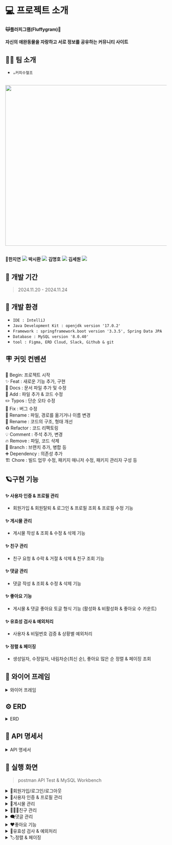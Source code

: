# 💻 프로젝트 소개
#### **🐱플러피그램(Fluffygram)🐶**
#### 자신의 애완동물을 자랑하고 서로 정보를 공유하는 커뮤니티 사이트


## 👨‍💻 팀 소개
- `☕커피수혈조` <br>
<br>
<img src="https://github.com/user-attachments/assets/953b8b0f-564d-4560-b92c-79752cf1ca05" width="550" height="500"/>

<br> **🔗한지연** <a href="https://github.com/j-hann"><img src="https://img.shields.io/badge/Github-181717?style=for-the-badge&logo=Github&logoColor=white"></a>
**박시환** <a href="https://github.com/baksihwan"><img src="https://img.shields.io/badge/Github-181717?style=for-the-badge&logo=Github&logoColor=white"></a>
**김명호** <a href="https://github.com/KimMyungHo919"><img src="https://img.shields.io/badge/Github-181717?style=for-the-badge&logo=Github&logoColor=white"></a>
**김세원** <a href="https://github.com/taketheking"><img src="https://img.shields.io/badge/Github-181717?style=for-the-badge&logo=Github&logoColor=white"></a>

## 🚀 개발 기간
> 2024.11.20 - 2024.11.24


## 🌱 개발 환경
- `IDE : IntelliJ`
- `Java Development Kit : openjdk version '17.0.2'`
- `Framework : springframework.boot version '3.3.5', Spring Data JPA`
- `Database : MySQL version '8.0.40'`
- `tool : Figma, ERD Cloud, Slack, Github & git`

## 🪧 커밋 컨벤션
🎉 Begin: 프로젝트 시작 <br>
✨ Feat : 새로운 기능 추가, 구현<br>
📝 Docs : 문서 파일 추가 및 수정<br>
🔧 Add :  파일 추가 & 코드 수정<br>
✏️ Typos : 단순 오타 수정<br>
🐛 Fix : 버그 수정<br>
🚚 Rename : 파일, 경로를 옮기거나 이름 변경<br>
🎨 Rename : 코드의 구조, 형태 개선<br>
♻️ Refactor : 코드 리팩토링<br>
💡 Comment : 주석 추가, 변경<br>
🔥 Remove : 파일, 코드 삭제<br>
🔀 Branch : 브랜치 추가, 병합 등<br>
➕ Dependency : 의존성 추가<br>
🏗️ Chore : 빌드 업무 수정, 패키지 매니저 수정, 패키지 관리자 구성 등

## 🪐구현 기능

#### **✨ 사용자 인증 & 프로필 관리**
* 회원가입 & 회원탈퇴 & 로그인 & 프로필 조회 & 프로필 수정 기능
  
#### **✨ 게시물 관리**
* 게시물 작성 & 조회 & 수정 & 삭제 기능

#### **✨ 친구 관리**
* 친구 요청 & 수락 & 거절 & 삭제 & 친구 조회 기능

#### **✨ 댓글 관리**
* 댓글 작성 & 조회 & 수정 & 삭제 기능

#### **✨ 좋아요 기능**
* 게시물 & 댓글 좋아요 토글 형식 기능 (활성화 & 비활성화 & 좋아요 수 카운트)

#### **✨ 유효성 검사 & 예외처리**
* 사용자 & 비밀번호 검증 & 상황별 예외처리

#### **✨ 정렬 & 페이징**
* 생성일자, 수정일자, 내림차순(최신 순), 좋아요 많은 순 정렬 & 페이징 조회


## 📅 와이어 프레임
<details>
<summary>와이어 프레임</summary>

![image](https://github.com/user-attachments/assets/70632c8e-55c6-4c0c-9501-abe9b8194a1d)
![image](https://github.com/user-attachments/assets/e258d084-2ca2-46f8-886d-8bba94ae4c12)
![image](https://github.com/user-attachments/assets/80196432-b058-4554-bc09-8fb220da951c)
![image](https://github.com/user-attachments/assets/6891a9d1-5d89-458e-84af-55c9cfc7ea0f)
![image](https://github.com/user-attachments/assets/16128539-d75c-4c11-bb5a-69c977557310)
![image](https://github.com/user-attachments/assets/04812178-81a8-4331-bcfa-00d00a91d51d)


</details>

## ⚙️ ERD
<details>
<summary>ERD</summary>
  
![ERD 최종본](https://github.com/user-attachments/assets/54855e87-0072-488f-97f6-3553fa422b13)

</details>
  

## 📑 API 명세서
<details>
<summary>API 명세서</summary>
<br/>


## user
![image](https://github.com/user-attachments/assets/77ea07e7-38fd-4484-a47e-fa4f497e5803)
![image](https://github.com/user-attachments/assets/95f57699-3c8d-4d7c-b9ba-7d5d4aabba21)


## friend
![image](https://github.com/user-attachments/assets/1dc8caa1-a5ec-4859-9d67-62f866ac5ea3)


## board
![image](https://github.com/user-attachments/assets/ec9eea73-87ef-4c06-a1b6-0e24fbf9024c)


## comment
![image](https://github.com/user-attachments/assets/9b37ae68-7b7d-45f5-a0e0-e0f5d74d6093)


## image_file
![image](https://github.com/user-attachments/assets/622e5b1e-6ac3-47f8-b642-f74ab63c4abb)


## boardlike
![게시물 좋아요 API 수정본](https://github.com/user-attachments/assets/d95a5785-2e93-4f19-8381-0b5b4d6e6715)

## commentLike
![댓글 좋아요 API 수정본](https://github.com/user-attachments/assets/226f5904-278e-4b97-8c2d-f8ca149cf545)

</details>

## 🌟 실행 화면
> postman API Test &  MySQL Workbench
<details>
<summary> 🙋회원가입/로그인/로그아웃</summary>
  
#### ⭐ 회원가입
![image](https://github.com/user-attachments/assets/59ffd3c6-acde-460d-8604-9513bed12463)
#### ⭐ 로그인
![로그인](https://github.com/user-attachments/assets/e34db8a9-da0d-4da7-afb5-703a07eb14ef)
#### ⭐ 로그아웃
![로그아웃](https://github.com/user-attachments/assets/41e80a63-9e32-43e6-ba09-70fd9048883e)

</details>

<details>
<summary> 👩사용자 인증 & 프로필 관리</summary>
  
#### ⭐ 본인 사용자 조회
![image](https://github.com/user-attachments/assets/4bcb278d-caea-412b-8dfc-d1dedee90837)
#### ⭐ 다른 사용자 조회
![image](https://github.com/user-attachments/assets/d2fcb659-4b96-45db-85a5-b69b621c4e3d)
#### ⭐ 사용자 전체 조회 (pagination 적용)
![image](https://github.com/user-attachments/assets/2416950e-b8d4-420a-bae1-d8d4b373fd4c)

#### ⭐ 본인 사용자 수정
![image](https://github.com/user-attachments/assets/4766d97e-3cc5-46f1-80e4-3e9a191bcf7c)
#### ⭐ 본인 사용자 수정 후 조회
![image](https://github.com/user-attachments/assets/98ac6d7f-4cd8-4423-ab6b-2022f00cef5f)


#### ⭐ 본인 사용자 삭제
![유저 삭제](https://github.com/user-attachments/assets/f0356c75-af2a-442a-b4ed-517fc954cbf3)
#### ⭐ 탈퇴한 회원 조회
![image](https://github.com/user-attachments/assets/97f6ed69-bc8f-4bac-bd5a-6c13062c742f)


</details>

<details>
<summary> 📑게시물 관리</summary>
  
#### ⭐ 게시물 등록
![image](https://github.com/user-attachments/assets/6a96727d-7a7a-4eb6-92d0-9f3a38879590)
#### ⭐ 게시물 전체 조회
![image](https://github.com/user-attachments/assets/92047157-db7d-4340-8079-6c08a80fd843)
#### ⭐ 게시물 단건 조회
![image](https://github.com/user-attachments/assets/85de567c-8657-4fa6-97a7-df153883d580)
#### ⭐ 게시물 수정
![image](https://github.com/user-attachments/assets/f773149c-9bca-4b2d-b748-afbdf5be5b6b)
#### ⭐ 게시물 수정 후 단건 조회
![image](https://github.com/user-attachments/assets/059dc9c9-54f8-4a5a-9fe1-2e6eb6b5e3ae)
#### ⭐ 게시물 삭제
![image](https://github.com/user-attachments/assets/c208436d-2655-4c4c-8000-031ec0e88f54)
#### ⭐ 게시물 삭제 후 전체 조회
![image](https://github.com/user-attachments/assets/61bcc358-1931-43b5-b77f-29d017eda3e8)

</details>

<details>
<summary> 🧑‍🤝‍🧑친구 관리</summary>

#### ⭐ 친구 요청
![친구요청](https://github.com/user-attachments/assets/0aa7fe49-0b89-4cbf-a39e-ede863b501d5)

- MySQL Workbench 조회시 REQUESTED 상태

![image](https://github.com/user-attachments/assets/0b476b61-b9ca-4ae6-a38d-0c649336b794)

#### ⭐ 친구 요청 거절
![image](https://github.com/user-attachments/assets/1a8760ac-e6cd-4810-a5ae-5ace3c902f98)

- MySQL Workbench 조회시 데이터 삭제됨

![image](https://github.com/user-attachments/assets/fb9c5464-365e-41ec-b550-8f8a8cef10b6)


#### ⭐ 친구 요청 수락
![image](https://github.com/user-attachments/assets/c5fb260e-0aa2-46e7-b128-b6e236fdea0b)

- MySQL Workbench 조회시 ACCEPTED 상태

![image](https://github.com/user-attachments/assets/c94f12e4-96a4-43ce-b864-30e0bbfdd2ad)

#### ⭐ 친구 전체 조회
![image](https://github.com/user-attachments/assets/1a068a4e-db1f-4196-a307-014d3c99f17e)

#### ⭐ 친구 삭제
![친구 삭제](https://github.com/user-attachments/assets/f09300e3-97fb-4857-8cda-2f7a6bd2c36a)

- MySQL Workbench 조회시 데이터 삭제됨

![image](https://github.com/user-attachments/assets/45d517e1-6826-4a64-8e0d-d9bb699a5eaf)





</details>

<details>
<summary> 🗨️댓글 관리</summary>
  
#### ⭐ 댓글 작성
![image](https://github.com/user-attachments/assets/2519b16c-8eb6-42d1-aaf5-78ffe39518c6)
#### ⭐ 댓글 수정
![image](https://github.com/user-attachments/assets/d24f8e8b-aefa-4017-925d-a90d169e2660)
#### ⭐ 댓글 전체 조회
![image](https://github.com/user-attachments/assets/b3b28ebd-befc-42bd-b453-633976564462)
#### ⭐ 댓글 삭제
![image](https://github.com/user-attachments/assets/27a40e37-e9d7-4407-ab65-ded84d1bfc06)
#### ⭐ 댓글 삭제 후 전체 조회
![image](https://github.com/user-attachments/assets/07951b03-5c0c-4eb1-ab8b-69dde4f21f94)


</details>

<details>
<summary> ❤️좋아요 기능</summary>
  
#### ⭐ 게시글 좋아요 활성화
![image](https://github.com/user-attachments/assets/5c41b974-b701-4413-8f9f-2ed4148a0f42)
#### ⭐ 게시글 좋아요 비활성화
![image](https://github.com/user-attachments/assets/ca39df41-6265-4d24-ba17-9975fc160665)
#### ⭐ 댓글 좋아요 활성화
![image](https://github.com/user-attachments/assets/f59939ad-a3fb-4730-a9c8-4da7f44b6650)
#### ⭐ 댓글 좋아요 비활성화
![image](https://github.com/user-attachments/assets/e1da93d1-42d9-45d4-bc61-1e2bcea91612)


</details>

<details>
<summary> 🚨유효성 검사 & 예외처리</summary>


#### ⭐ 회원가입시 동일한 이메일이 있을 경우
![image](https://github.com/user-attachments/assets/6170b592-a2f8-4e11-98d5-41aa231c326e)
#### ⭐ 회원가입시 필수 입력값 공백일 경우
![image](https://github.com/user-attachments/assets/b73da3e1-4b75-41b3-95c6-ca1181fe8007)

#### ⭐ 로그인시 이메일이 일치하지 않을 경우
![image](https://github.com/user-attachments/assets/0a495f72-e66c-47e9-9d2a-41f8165fd538)
#### ⭐ 로그인시 비밀번호가 일치하지 않을 경우
![image](https://github.com/user-attachments/assets/dd59ae05-02e5-466f-bece-f6ec5c66c532)

#### ⭐ 사용자 정보 수정시 수정하려는 비밀번호 형식이 올바르지 않을 경우
![image](https://github.com/user-attachments/assets/20585007-075b-407b-aa92-8cc8d159b62f)


#### ⭐ 친구 요청 거절 - 친구 요청한 사용자와 친구 요청 받은 사용자 id가 같을 경우
![image](https://github.com/user-attachments/assets/06a5d723-a162-4856-81f4-31111379a320)
#### ⭐ 친구 요청 수락 - 친구 요청한 사용자의 id가 데이터에 없을 경우
![image](https://github.com/user-attachments/assets/ece0ee35-464b-46f2-b229-7eac3627891c)

  
#### ⭐ 삭제된 게시글 좋아요
![좋아요 오류](https://github.com/user-attachments/assets/0a5e74da-19c0-413d-9678-7348ac1c5821)
#### ⭐ 탈퇴한 사용자가 좋아요 요청했을 경우 
![좋아요 오류2](https://github.com/user-attachments/assets/a42377f7-0a8e-4623-8bd8-efb268df50a9)


</details>

<details>
<summary> 🏷️정렬 & 페이징</summary>

#### ⭐ 사용자 전체 조회 페이징 전
![image](https://github.com/user-attachments/assets/8b4ff5dc-c1d1-4313-bd76-355a05ff1ef8)
#### ⭐ 사용자 전체 조회 페이징 후
![image](https://github.com/user-attachments/assets/f7f99cd6-2b3c-4dd3-af46-f2e7e362c6b1)


#### ⭐ 게시물 수정일 기준 정렬
![image](https://github.com/user-attachments/assets/90c71e11-5161-47ff-a9ac-a3fc4b674338)
#### ⭐ 게시물 생성일 기준 정렬
![image](https://github.com/user-attachments/assets/b9643b59-1a6c-42b2-8055-1ad619844295)
#### ⭐ 게시물 기간별 정렬
![image](https://github.com/user-attachments/assets/de9e3ff0-8c90-43d5-aed1-5da8cac3625b)
#### ⭐ 게시물 좋아요 많은 기준 정렬
![image](https://github.com/user-attachments/assets/4704972b-63e0-4696-bf0b-d47323920454)
#### ⭐ 게시물 생성일 기준 & 좋아요 많은 기준 정렬
![image](https://github.com/user-attachments/assets/83f94412-6e04-4ff3-9146-c58b91fb990a)


#### ⭐ 댓글 페이징 전 전체 조회
![image](https://github.com/user-attachments/assets/a83f5b03-1a9f-4f56-82ed-6ff5b6b6bd78)
#### ⭐ 댓글 페이징 후 전체 조회
![image](https://github.com/user-attachments/assets/26e1ccb7-392d-4be2-b9f2-2a1c2013f86c)


</details>


